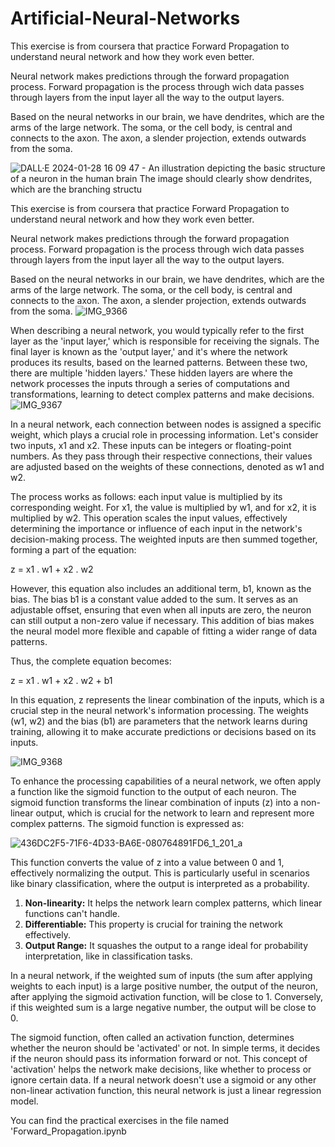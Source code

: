 # Artificial-Neural-Networks

This exercise is from coursera that practice Forward Propagation to understand neural network and how they work even better. 

Neural network makes predictions through the forward propagation process. Forward propagation is the process through wich data passes through layers from the input layer all the way to the output layers. 

Based on the neural networks in our brain, we have dendrites, which are the arms of the large network. The soma, or the cell body, is central and connects to the axon. The axon, a slender projection, extends outwards from the soma.

![DALL·E 2024-01-28 16 09 47 - An illustration depicting the basic structure of a neuron in the human brain  The image should clearly show dendrites, which are the branching structu](https://github.com/Phyo991/Artificial-Neural-Networks/assets/142148113/2e348ee7-5f83-4e39-be62-eaee130e7fd4)

This exercise is from coursera that practice Forward Propagation to understand neural network and how they work even better. 

Neural network makes predictions through the forward propagation process. Forward propagation is the process through wich data passes through layers from the input layer all the way to the output layers. 

Based on the neural networks in our brain, we have dendrites, which are the arms of the large network. The soma, or the cell body, is central and connects to the axon. The axon, a slender projection, extends outwards from the soma.
![IMG_9366](https://github.com/Phyo991/Artificial-Neural-Networks/assets/142148113/6eeef9eb-80f0-4cb9-bff3-2869474cd82c)

When describing a neural network, you would typically refer to the first layer as the 'input layer,' which is responsible for receiving the signals. The final layer is known as the 'output layer,' and it's where the network produces its results, based on the learned patterns. Between these two, there are multiple 'hidden layers.' These hidden layers are where the network processes the inputs through a series of computations and transformations, learning to detect complex patterns and make decisions.
![IMG_9367](https://github.com/Phyo991/Artificial-Neural-Networks/assets/142148113/1e298ede-b04d-4f46-8dcf-2fda38500956)

In a neural network, each connection between nodes is assigned a specific weight, which plays a crucial role in processing information. Let's consider two inputs, x1 and x2. These inputs can be integers or floating-point numbers. As they pass through their respective connections, their values are adjusted based on the weights of these connections, denoted as w1 and w2.

The process works as follows: each input value is multiplied by its corresponding weight. For x1, the value is multiplied by w1, and for x2, it is multiplied by w2. This operation scales the input values, effectively determining the importance or influence of each input in the network's decision-making process. The weighted inputs are then summed together, forming a part of the equation:

z = x1 . w1 + x2 . w2

However, this equation also includes an additional term, b1, known as the bias. The bias b1 is a constant value added to the sum. It serves as an adjustable offset, ensuring that even when all inputs are zero, the neuron can still output a non-zero value if necessary. This addition of bias makes the neural model more flexible and capable of fitting a wider range of data patterns.

Thus, the complete equation becomes:

z = x1 . w1 + x2 . w2 + b1

In this equation, z represents the linear combination of the inputs, which is a crucial step in the neural network's information processing. The weights (w1, w2) and the bias (b1) are parameters that the network learns during training, allowing it to make accurate predictions or decisions based on its inputs.

![IMG_9368](https://github.com/Phyo991/Artificial-Neural-Networks/assets/142148113/c9b5a54e-3f1e-4d1c-952f-e3d36c12c1da)

To enhance the processing capabilities of a neural network, we often apply a function like the sigmoid function to the output of each neuron. The sigmoid function transforms the linear combination of inputs (z) into a non-linear output, which is crucial for the network to learn and represent more complex patterns. The sigmoid function is expressed as:

![436DC2F5-71F6-4D33-BA6E-080764891FD6_1_201_a](https://github.com/Phyo991/Artificial-Neural-Networks/assets/142148113/e1a565ff-e3e2-43ac-b55c-8ac96d0639eb)



This function converts the value of z into a value between 0 and 1, effectively normalizing the output. This is particularly useful in scenarios like binary classification, where the output is interpreted as a probability.

1. **Non-linearity:** It helps the network learn complex patterns, which linear functions can't handle.
2. **Differentiable:** This property is crucial for training the network effectively.
3. **Output Range:** It squashes the output to a range ideal for probability interpretation, like in classification tasks.

In a neural network, if the weighted sum of inputs (the sum after applying weights to each input) is a large positive number, the output of the neuron, after applying the sigmoid activation function, will be close to 1. Conversely, if this weighted sum is a large negative number, the output will be close to 0.

The sigmoid function, often called an activation function, determines whether the neuron should be 'activated' or not. In simple terms, it decides if the neuron should pass its information forward or not. This concept of 'activation' helps the network make decisions, like whether to process or ignore certain data. If a neural network doesn't use a sigmoid or any other non-linear activation function, this neural network is just a linear regression model. 

You can find the practical exercises in the file named 'Forward_Propagation.ipynb







